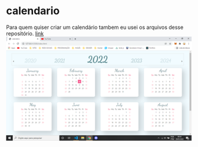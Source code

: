 # calendario
Para quem quiser criar um calendário tambem eu usei os arquivos desse repositório.
[link](https://github.com/year-calendar/js-year-calendar)
![link](calendario.png)
